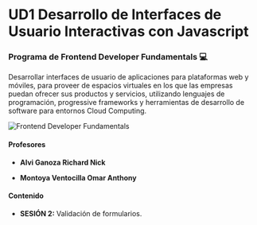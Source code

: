 # UD1 Desarrollo de Interfaces de Usuario Interactivas con Javascript

### Programa de Frontend Developer Fundamentals :computer:

Desarrollar interfaces de usuario de aplicaciones para plataformas web y móviles, para proveer de espacios virtuales en los que las empresas puedan ofrecer sus productos y servicios, utilizando lenguajes de programación, progressive frameworks y herramientas de desarrollo de software para entornos Cloud Computing.

 ![Frontend Developer Fundamentals](https://www.certus.edu.pe/wp-content/uploads/2020/08/front-end-developer.jpg)

#### Profesores

- **Alvi Ganoza Richard Nick**
  
- **Montoya Ventocilla Omar Anthony**

#### Contenido

- **SESIÓN 2:**  Validación  de formularios.



